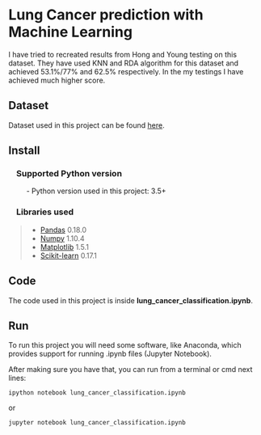 # Lung Cancer prediction with Machine Learning

I have tried to recreated results from Hong and Young testing on this dataset. They have used KNN and RDA algorithm for this dataset and achieved 53.1%/77% and 62.5% respectively. In the my testings I have achieved much higher score.

## Dataset

Dataset used in this project can be found [here]( https://archive.ics.uci.edu/ml/datasets/Lung+Cancer).

## Install

### &nbsp;&nbsp;&nbsp; Supported Python version
&nbsp;&nbsp;&nbsp;&nbsp;&nbsp;&nbsp;&nbsp;&nbsp;&nbsp;- Python version used in this project: 3.5+

### &nbsp;&nbsp;&nbsp; Libraries used

> *  [Pandas](http://pandas.pydata.org) 0.18.0
> *  [Numpy](http://www.numpy.org) 1.10.4
> *  [Matplotlib](https://matplotlib.org) 1.5.1
> *  [Scikit-learn](http://scikit-learn.org/stable/) 0.17.1

## Code

The code used in this project is inside **lung_cancer_classification.ipynb**.

## Run

To run this project you will need some software, like Anaconda, which provides support for running .ipynb files (Jupyter Notebook).

After making sure you have that, you can run from a terminal or cmd next lines:

`ipython notebook lung_cancer_classification.ipynb`

or

`jupyter notebook lung_cancer_classification.ipynb`




